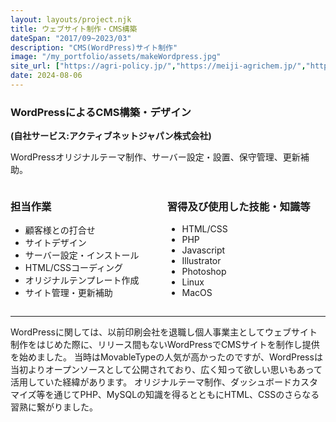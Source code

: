 ```yaml
---
layout: layouts/project.njk
title: ウェブサイト制作・CMS構築
dateSpan: "2017/09~2023/03"
description: "CMS(WordPress)サイト制作"
image: "/my_portfolio/assets/makeWordpress.jpg"
site_url: ["https://agri-policy.jp/","https://meiji-agrichem.jp/","https://meiji-lifesci.jp/"]
date: 2024-08-06
---
```


### WordPressによるCMS構築・デザイン
**(自社サービス:アクティブネットジャパン株式会社)**

WordPressオリジナルテーマ制作、サーバー設定・設置、保守管理、更新補助。

<div class="columns">
<div class="column">

### 担当作業

- 顧客様との打合せ
- サイトデザイン
- サーバー設定・インストール
- HTML/CSSコーディング
- オリジナルテンプレート作成
- サイト管理・更新補助

</div>
<div class="column">

### 習得及び使用した技能・知識等

- HTML/CSS
- PHP
- Javascript
- Illustrator
- Photoshop
- Linux
- MacOS

</div>
</div>

---

<div class="is-size-7">
WordPressに関しては、以前印刷会社を退職し個人事業主としてウェブサイト制作をはじめた際に、リリース間もないWordPressでCMSサイトを制作し提供を始めました。  
当時はMovableTypeの人気が高かったのですが、WordPressは当初よりオープンソースとして公開されており、広く知って欲しい思いもあって活用していた経緯があります。  
オリジナルテーマ制作、ダッシュボードカスタマイズ等を通じてPHP、MySQLの知識を得るとともにHTML、CSSのさらなる習熟に繋がりました。
</div>
